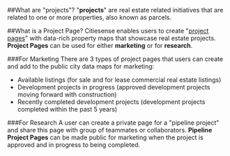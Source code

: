 ##What are "projects"?
"__projects__" are real estate related initiatives that are related to one or more properties, also known as parcels. 

##What is a Project Page?
Citiesense enables users to create "[project pages](http://www.citiesense.com/projects/3772)" with data-rich property maps that showcase real estate projects. __Project Pages__ can be used for either __marketing__ or for __research__. 

###For Marketing
There are 3 types of project pages that users can create and add to the public city data maps for marketing:
* Available listings (for sale and for lease commercial real estate listings)
* Development projects in progress (approved development projects moving forward with construction)
* Recently completed development projects (development projects completed within the past 5 years) 

###For Research
A user can create a private page for a "pipeline project" and share this page with group of teammates or collaborators. __Pipeline Project Pages__ can be made public for marketing when the project is approved and in progress to being completed.  
